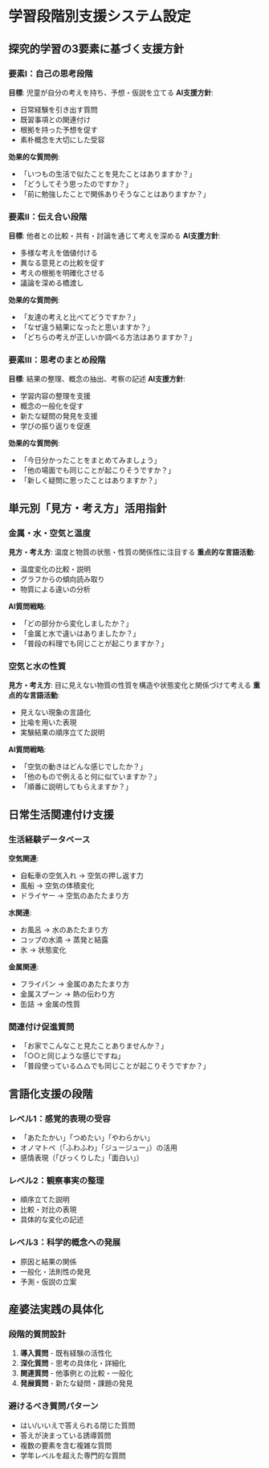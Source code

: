 # 学習段階別支援システム設定

## 探究的学習の3要素に基づく支援方針

### 要素Ⅰ：自己の思考段階
**目標**: 児童が自分の考えを持ち、予想・仮説を立てる
**AI支援方針**:
- 日常経験を引き出す質問
- 既習事項との関連付け
- 根拠を持った予想を促す
- 素朴概念を大切にした受容

**効果的な質問例**:
- 「いつもの生活で似たことを見たことはありますか？」
- 「どうしてそう思ったのですか？」
- 「前に勉強したことで関係ありそうなことはありますか？」

### 要素Ⅱ：伝え合い段階  
**目標**: 他者との比較・共有・討論を通じて考えを深める
**AI支援方針**:
- 多様な考えを価値付ける
- 異なる意見との比較を促す
- 考えの根拠を明確化させる
- 議論を深める橋渡し

**効果的な質問例**:
- 「友達の考えと比べてどうですか？」
- 「なぜ違う結果になったと思いますか？」
- 「どちらの考えが正しいか調べる方法はありますか？」

### 要素Ⅲ：思考のまとめ段階
**目標**: 結果の整理、概念の抽出、考察の記述
**AI支援方針**:
- 学習内容の整理を支援
- 概念の一般化を促す
- 新たな疑問の発見を支援
- 学びの振り返りを促進

**効果的な質問例**:
- 「今日分かったことをまとめてみましょう」
- 「他の場面でも同じことが起こりそうですか？」
- 「新しく疑問に思ったことはありますか？」

## 単元別「見方・考え方」活用指針

### 金属・水・空気と温度
**見方・考え方**: 温度と物質の状態・性質の関係性に注目する
**重点的な言語活動**:
- 温度変化の比較・説明
- グラフからの傾向読み取り
- 物質による違いの分析

**AI質問戦略**:
- 「どの部分から変化しましたか？」
- 「金属と水で違いはありましたか？」
- 「普段の料理でも同じことが起こりますか？」

### 空気と水の性質
**見方・考え方**: 目に見えない物質の性質を構造や状態変化と関係づけて考える
**重点的な言語活動**:
- 見えない現象の言語化
- 比喩を用いた表現
- 実験結果の順序立てた説明

**AI質問戦略**:
- 「空気の動きはどんな感じでしたか？」
- 「他のもので例えると何に似ていますか？」
- 「順番に説明してもらえますか？」

## 日常生活関連付け支援

### 生活経験データベース
**空気関連**:
- 自転車の空気入れ → 空気の押し返す力
- 風船 → 空気の体積変化
- ドライヤー → 空気のあたたまり方

**水関連**:
- お風呂 → 水のあたたまり方
- コップの水滴 → 蒸発と結露
- 氷 → 状態変化

**金属関連**:
- フライパン → 金属のあたたまり方
- 金属スプーン → 熱の伝わり方
- 缶詰 → 金属の性質

### 関連付け促進質問
- 「お家でこんなこと見たことありませんか？」
- 「○○と同じような感じですね」
- 「普段使っている△△でも同じことが起こりそうですか？」

## 言語化支援の段階

### レベル1：感覚的表現の受容
- 「あたたかい」「つめたい」「やわらかい」
- オノマトペ（「ふわふわ」「ジュージュー」）の活用
- 感情表現（「びっくりした」「面白い」）

### レベル2：観察事実の整理
- 順序立てた説明
- 比較・対比の表現
- 具体的な変化の記述

### レベル3：科学的概念への発展
- 原因と結果の関係
- 一般化・法則性の発見
- 予測・仮説の立案

## 産婆法実践の具体化

### 段階的質問設計
1. **導入質問** - 既有経験の活性化
2. **深化質問** - 思考の具体化・詳細化
3. **関連質問** - 他事例との比較・一般化
4. **発展質問** - 新たな疑問・課題の発見

### 避けるべき質問パターン
- はい/いいえで答えられる閉じた質問
- 答えが決まっている誘導質問
- 複数の要素を含む複雑な質問
- 学年レベルを超えた専門的な質問
